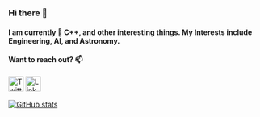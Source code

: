 ### Hi there 👋

<!--
**wiljav/wiljav** is a ✨ _special_ ✨ repository because its `README.md` (this file) appears on your GitHub profile.

Here are some ideas to get you started:

- 🔭 I’m currently working on ...
- 🌱 I’m currently learning ...
- 👯 I’m looking to collaborate on ...
- 🤔 I’m looking for help with ...
- 💬 Ask me about ...
- 📫 How to reach me: ...
- 😄 Pronouns: ...
- ⚡ Fun fact: ...
-->

#### I am currently 🌱 C++, and other interesting things. My Interests include Engineering, AI, and Astronomy.

#### Want to reach out? 📫
<!--[<img src="https://cdn.jsdelivr.net/npm/simple-icons@3.0.1/icons/googlemaps.svg" alt="Website" height="30">](https://dataplanes.org) --> 
[<img src="https://cdn.jsdelivr.net/npm/simple-icons@3.0.1/icons/twitter.svg" alt="Twitter" height="30">](https://twitter.com/will88m) [<img src="https://cdn.jsdelivr.net/npm/simple-icons@3.0.1/icons/linkedin.svg" alt="LinkedIn" height="30">](https://www.linkedin.com/in/williamja/)

[![GitHub stats](https://github-readme-stats.vercel.app/api?username=wiljav&theme=graywhite)](https://github.com/anuraghazra/github-readme-stats)
